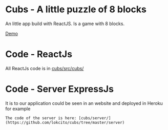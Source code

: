 # Cubs - A little puzzle of 8 blocks
  An little app build with ReactJS. Is a game with 8 blocks.
  
  [Demo](http://equisd.com/rompecabezas-reactjs-codigo-github/)

# Code - ReactJs
  All ReactJs code is in [cubs/src/cubs/](https://github.com/lokcito/cubs/tree/master/src/cubs)

# Code - Server ExpressJs 
  It is to our application could be seen in an website and deployed in Heroku for example

	The code of the server is here: [cubs/server/](https://github.com/lokcito/cubs/tree/master/server)
